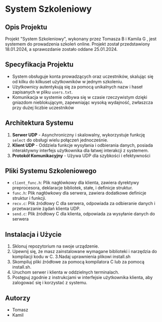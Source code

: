 # System Szkoleniowy

## Opis Projektu
Projekt "System Szkoleniowy", wykonany przez Tomasza B i Kamila G , jest systemem do prowadzenia szkoleń online. Projekt został przedstawiony 18.01.2024, a sprawozdanie zostało oddane 25.01.2024.

## Specyfikacja Projektu
- System obsługuje konta prowadzących oraz uczestników, skalując się od kilku do kilkuset użytkowników w jednym szkoleniu.
- Użytkownicy autentykują się za pomocą unikalnych nazw i haseł zapisanych w pliku `users.txt`.
- Komunikacja w systemie odbywa się w czasie rzeczywistym dzięki gniazdom nieblokującym, zapewniając wysoką wydajność, zwłaszcza przy dużej liczbie uczestników

## Architektura Systemu
1. **Serwer UDP** - Asynchroniczny i skalowalny, wykorzystuje funkcję `select` do obsługi wielu połączeń jednocześnie.
2. **Klient UDP** - Oddziela funkcje wysyłania i odbierania danych, posiada interaktywny interfejs użytkownika dla łatwej interakcji z systemem.
3. **Protokół Komunikacyjny** - Używa UDP dla szybkości i efektywności

## Pliki Systemu Szkoleniowego
- `client_func.h`: Plik nagłówkowy dla klienta, zawiera dyrektywy preprocesora, deklaracje bibliotek, stałe, i definicje struktur.
- `func.h`: Plik nagłówkowy dla serwera, zawiera dodatkowe definicje struktur i funkcji.
- `recv.c`: Plik źródłowy C dla serwera, odpowiada za odbieranie danych i przetwarzanie żądań klienta UDP.
- `send.c`: Plik źródłowy C dla klienta, odpowiada za wysyłanie danych do serwera

## Instalacja i Użycie
1. Sklonuj repozytorium na swoje urządzenie.
2. Upewnij się, że masz zainstalowane wymagane biblioteki i narzędzia do kompilacji kodu w C.
3.Nadaj uprawnienia plikowi install.sh
4. Skompiluj pliki źródłowe za pomocą kompilatora C lub za pomocą install.sh.
5. Uruchom serwer i klienta w oddzielnych terminalach.
6. Postępuj zgodnie z instrukcjami w interfejsie użytkownika klienta, aby zalogować się i korzystać z systemu.

## Autorzy
- Tomasz
- Kamil

